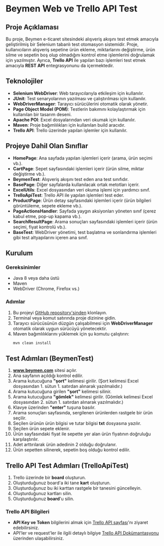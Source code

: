 # Beymen Web ve Trello API Test

## Proje Açıklaması

Bu proje, Beymen e-ticaret sitesindeki alışveriş akışını test etmek amacıyla geliştirilmiş bir Selenium tabanlı test otomasyon sistemidir. Proje, kullanıcıların alışveriş sepetine ürün ekleme, miktarlarını değiştirme, ürün silme ve sepetin boş olup olmadığını kontrol etme işlemlerini doğrulamak için yazılmıştır. Ayrıca, **Trello API** ile yapılan bazı işlemleri test etmek amacıyla **REST API** entegrasyonunu da içermektedir.

## Teknolojiler

- **Selenium WebDriver**: Web tarayıcılarıyla etkileşim için kullanılır.
- **JUnit**: Test senaryolarının yazılması ve çalıştırılması için kullanılır.
- **WebDriverManager**: Tarayıcı sürücülerini otomatik olarak yönetir.
- **Page Object Model (POM)**: Testlerin bakımını kolaylaştırmak için kullanılan bir tasarım deseni.
- **Apache POI**: Excel dosyalarından veri okumak için kullanılır.
- **Maven**: Proje bağımlılıkları için kullanılan build aracıdır.
- **Trello API**: Trello üzerinde yapılan işlemler için kullanılır.

## Projeye Dahil Olan Sınıflar

- **HomePage**: Ana sayfada yapılan işlemleri içerir (arama, ürün seçimi vb.).
- **CartPage**: Sepet sayfasındaki işlemleri içerir (ürün silme, miktar değiştirme vb.).
- **BeymenTest**: Alışveriş akışını test eden ana test sınıfıdır.
- **BasePage**: Diğer sayfalarda kullanılacak ortak metotları içerir.
- **ExcelUtils**: Excel dosyasından veri okuma işlemi için yardımcı sınıf.
- **TrelloApiTest**: Trello API ile yapılan işlemleri test eder.
- **ProductPage**: Ürün detay sayfasındaki işlemleri içerir (ürün bilgileri görüntüleme, sepete ekleme vb.).
- **PageActionsHandler**: Sayfada yaygın aksiyonları yöneten sınıf (çerez kabul etme, pop-up kapama vb.).
- **SearchResultPage**: Arama sonuçları sayfasındaki işlemleri içerir (ürün seçimi, fiyat kontrolü vb.).
- **BaseTest**: WebDriver yönetimi, test başlatma ve sonlandırma işlemleri gibi test altyapılarını içeren ana sınıf.

## Kurulum

### Gereksinimler

- Java 8 veya daha üstü
- Maven
- WebDriver (Chrome, Firefox vs.)

### Adımlar

1. Bu projeyi [GitHub repository'sinden](https://github.com) klonlayın.
2. Terminal veya komut satırında proje dizinine gidin.
3. Tarayıcı sürücüsünün düzgün çalışabilmesi için **WebDriverManager** otomatik olarak uygun sürücüyü yönetecektir.
4. Maven bağımlılıklarını yüklemek için şu komutu çalıştırın:
    ```bash
    mvn clean install
    ```

## Test Adımları (BeymenTest)

1. **www.beymen.com** sitesi açılır.
2. Ana sayfanın açıldığı kontrol edilir.
3. Arama kutucuğuna **"şort"** kelimesi girilir. (Şort kelimesi Excel dosyasından 1. sütun 1. satırdan alınarak yazılmalıdır.)
4. Arama kutucuğuna girilen **"şort"** kelimesi silinir.
5. Arama kutucuğuna **"gömlek"** kelimesi girilir. (Gömlek kelimesi Excel dosyasından 2. sütun 1. satırdan alınarak yazılmalıdır.)
6. Klavye üzerinden **"enter"** tuşuna basılır.
7. Arama sonuçları sayfasında, sergilenen ürünlerden rastgele bir ürün seçilir.
8. Seçilen ürünün ürün bilgisi ve tutar bilgisi **txt** dosyasına yazılır.
9. Seçilen ürün sepete eklenir.
10. Ürün sayfasındaki fiyat ile sepette yer alan ürün fiyatının doğruluğu karşılaştırılır.
11. Adet arttırılarak ürün adedinin 2 olduğu doğrulanır.
12. Ürün sepetten silinerek, sepetin boş olduğu kontrol edilir.

## Trello API Test Adımları (TrelloApiTest)

1. Trello üzerinde bir **board** oluşturun.
2. Oluşturduğunuz board'a iki tane **kart** oluşturun.
3. Oluşturduğunuz bu iki karttan rastgele bir tanesini güncelleyin.
4. Oluşturduğunuz kartları silin.
5. Oluşturduğunuz **board**'u silin.

### Trello API Bilgileri

- **API Key ve Token** bilgilerini almak için [Trello API sayfası](https://trello.com/app-key)'nı ziyaret edebilirsiniz.
- API'ler ve request'ler ile ilgili detaylı bilgiye [Trello API Dokümantasyonu](https://developer.atlassian.com/cloud/trello/rest/) üzerinden ulaşabilirsiniz.

